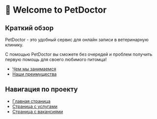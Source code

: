# 👋 Welcome to PetDoctor

## Краткий обзор

PetDoctor - это удобный сервис для онлайн записи в ветеринарную клинику.

С помощью PetDoctor вы сможете без очередей и проблем получить первую помощь для своего любимого питомца!

* [Чем мы занимаемся](overview/chem-my-zanimaemsya.md)
* [Наши преимущества](overview/nashi-preimushestva.md)

## Навигация по проекту

* [Главная страница](fundamentals/glavnaya-stranica.md)
* [Страница с услугами](fundamentals/stranica-s-uslugami.md)
* [Страница с вакансиями](fundamentals/stranica-s-vakansiyami.md)

